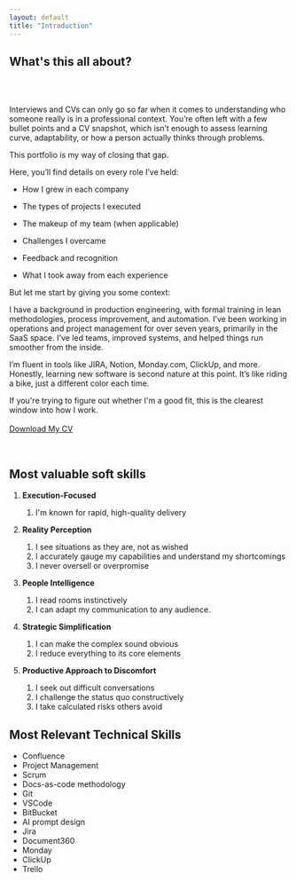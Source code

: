 ```yaml
---
layout: default
title: "Introduction"
---
```



## What's this all about?
<br>
<br>

Interviews and CVs can only go so far when it comes to understanding who someone really is in a professional context.
You’re often left with a few bullet points and a CV snapshot, which isn’t enough to assess learning curve, adaptability, or how a person actually thinks through problems.

This portfolio is my way of closing that gap.

Here, you’ll find details on every role I’ve held:

- How I grew in each company

- The types of projects I executed

- The makeup of my team (when applicable)

- Challenges I overcame

- Feedback and recognition

- What I took away from each experience

But let me start by giving you some context:

I have a background in production engineering, with formal training in lean methodologies, process improvement, and automation. I’ve been working in operations and project management for over seven years, primarily in the SaaS space. I've led teams, improved systems, and helped things run smoother from the inside.

I’m fluent in tools like JIRA, Notion, Monday.com, ClickUp, and more. Honestly, learning new software is second nature at this point. It’s like riding a bike, just a different color each time.

If you're trying to figure out whether I'm a good fit, this is the clearest window into how I work. 
<br>
<br>
<a href="/docs/ana_fletcher_galeano.pdf" download class="download-button">Download My CV</a>

<br>

## Most valuable soft skills

1. **Execution-Focused**
   1. I'm known for rapid, high-quality delivery

2. **Reality Perception**
   1. I see situations as they are, not as wished
   2. I accurately gauge my capabilities and understand my shortcomings
   3. I never oversell or overpromise


3. **People Intelligence**
   1. I read rooms instinctively
   2. I can adapt my communication to any audience.


4. **Strategic Simplification**
   1. I can make the complex sound obvious
   2. I reduce everything to its core elements


5. **Productive Approach to Discomfort**
   1. I seek out difficult conversations
   2. I challenge the status quo constructively
   3. I take calculated risks others avoid


## Most Relevant Technical Skills

- Confluence
- Project Management
- Scrum
- Docs-as-code methodology
- Git
- VSCode
- BitBucket
- AI prompt design
- Jira
- Document360
- Monday
- ClickUp
- Trello

